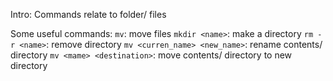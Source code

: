 Intro: Commands relate to folder/ files

Some useful commands: 
`mv`: move files 
`mkdir <name>`: make a directory 
`rm -r <name>`: remove directory 
`mv <curren_name> <new_name>`: rename contents/ directory
`mv <mame> <destination>`: move contents/ directory to new directory 
